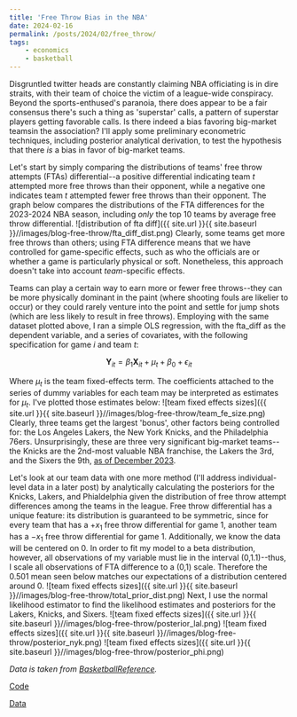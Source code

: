 ```yaml
---
title: 'Free Throw Bias in the NBA'
date: 2024-02-16
permalink: /posts/2024/02/free_throw/
tags:
    - economics
    - basketball
---
```

Disgruntled twitter heads are constantly claiming NBA officiating is in dire straits, with their team of choice the victim of a league-wide conspiracy. Beyond the sports-enthused's paranoia, there does appear to be a fair consensus there's such a thing as 'superstar' calls, a pattern of superstar players getting favorable calls. Is there indeed a bias favoring big-market teamsin the association? I'll apply some preliminary econometric techniques, including posterior analytical derivation, to test the hypothesis that there *is* a bias in favor of big-market teams.

Let's start by simply comparing the distributions of teams' free throw attempts (FTAs) differential--a positive differential indicating team $t$ attempted more free throws than their opponent, while a negative one indicates team $t$ attempted fewer free throws than their opponent. The graph below compares the distributions of the FTA differences for the 2023-2024 NBA season, including *only* the top 10 teams by average free throw differential.
![distribution of fta diff]({{ site.url }}{{ site.baseurl }}//images/blog-free-throw/fta_diff_dist.png)
Clearly, some teams get more free throws than others; using FTA difference means that we have controlled for game-specific effects, such as who the officials are or whether a game is particularly physical or soft. Nonetheless, this approach doesn't take into account *team*-specific effects.

Teams can play a certain way to earn more or fewer free throws--they can be more physically dominant in the paint (where shooting fouls are likelier to occur) or they could rarely venture into the point and settle for jump shots (which are less likely to result in free throws). Employing with the same dataset plotted above, I ran a simple OLS regression, with the fta_diff as the dependent variable, and a series of covariates, with the following specification for game $i$ and team $t$:

$$
\mathbf{Y}_{it} = \beta_1 \mathbf{X}_{it} + \mu_t + \beta_0 + \epsilon_{it}
$$

Where $\mu_t$ is the team fixed-effects term. The coefficients attached to the series of dummy variables for each team may be interpreted as estimates for $\mu_t$. I've plotted those estimates below:
![team fixed effects sizes]({{ site.url }}{{ site.baseurl }}//images/blog-free-throw/team_fe_size.png)
Clearly, three teams get the largest 'bonus', other factors being controlled for: the Los Angeles Lakers,  the New York Knicks, and the Philadelphia 76ers. Unsurprisingly, these are three very significant big-market teams--the Knicks are the 2nd-most valuable NBA franchise, the Lakers the 3rd, and the Sixers the 9th, [as of December 2023](https://www.nbcdfw.com/news/sports/nba/listing-the-most-valuable-nba-franchises-after-mark-cuban-sells-stake-of-mavericks/3399123/).

Let's look at our team data with one more method (I'll address individual-level data in a later post) by analytically calculating the posteriors for the Knicks, Lakers, and Phialdelphia given the distribution of free throw attempt differences among the teams in the league. Free throw differential has a unique feature: its distribution is guaranteed to be symmetric, since for every team that has a $+x_1$ free throw differential for game 1, another team has a $-x_1$ free throw differential for game 1. Additionally, we know the data will be centered on 0. In order to fit my model to a beta distribution, however, all observations of my variable must lie in the interval (0,1.1)--thus, I scale all observations of FTA difference to a (0,1) scale. Therefore the 0.501 mean seen below matches our expectations of a distribution centered around 0.
![team fixed effects sizes]({{ site.url }}{{ site.baseurl }}//images/blog-free-throw/total_prior_dist.png)
Next, I use the normal likelihood estimator to find the likelihood estimates and posteriors for the Lakers, Knicks, and Sixers.
![team fixed effects sizes]({{ site.url }}{{ site.baseurl }}//images/blog-free-throw/posterior_lal.png)
![team fixed effects sizes]({{ site.url }}{{ site.baseurl }}//images/blog-free-throw/posterior_nyk.png)
![team fixed effects sizes]({{ site.url }}{{ site.baseurl }}//images/blog-free-throw/posterior_phi.png)

*Data is taken from [BasketballReference](https://www.basketball-reference.com/).*

[Code](https://github.com/dkposthumus/danielposthumus.github.io/tree/master/_posts/free_throw_2024/code)

[Data](https://github.com/dkposthumus/danielposthumus.github.io/tree/master/_posts/free_throw_2024)